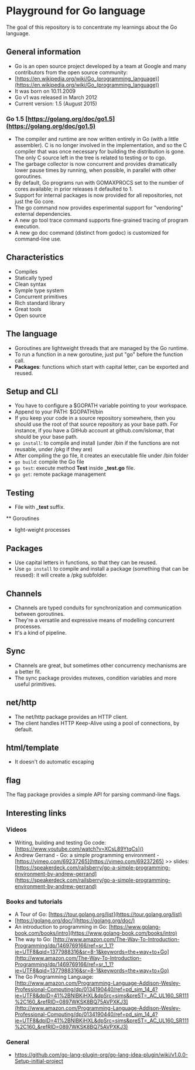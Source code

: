 # Playground for Go language
The goal of this repository is to concentrate my learnings about the Go language.

## General information
* Go is an open source project developed by a team at Google and many contributors from the open source community:
 * [https://en.wikipedia.org/wiki/Go_(programming_language)](https://en.wikipedia.org/wiki/Go_(programming_language))
* It was born on 10.11.2009
* Go v1 was released in March 2012
* Current version: 1.5 (August 2015)

### Go 1.5 [https://golang.org/doc/go1.5](https://golang.org/doc/go1.5)
* The compiler and runtime are now written entirely in Go (with a little assembler). C is no longer involved in the implementation, and so the C compiler that was once necessary for building the distribution is gone. The only C source left in the tree is related to testing or to cgo.
* The garbage collector is now concurrent and provides dramatically lower pause times by running, when possible, in parallel with other goroutines.
* By default, Go programs run with GOMAXPROCS set to the number of cores available; in prior releases it defaulted to 1.
* Support for internal packages is now provided for all repositories, not just the Go core.
* The go command now provides experimental support for "vendoring" external dependencies.
* A new go tool trace command supports fine-grained tracing of program execution.
* A new go doc command (distinct from godoc) is customized for command-line use.


## Characteristics
* Compiles
* Statically typed
* Clean syntax
* Symple type system
* Concurrent primitives
* Rich standard library
* Great tools
* Open source

## The language
* Goroutines are lightweight threads that are managed by the Go runtime.
* To run a function in a new goroutine, just put "go" before the function call.
 * **Packages**: functions which start with capital letter, can be exported and reused.

## Setup and CLI
* You have to configure a $GOPATH variable pointing to your workspace.
* Append to your PATH: $GOPATH/bin
* If you keep your code in a source repository somewhere, then you should use the root of that source repository as your base path. For instance, if you have a GitHub account at github.com/islomar, that should be your base path.
* `go install`: to compile and install (under /bin if the functions are not reusable, under /pkg if they are)
 * After compiling the go file, it creates an executable file under /bin folder
* `go build`: compile the Go file
* `go test`: execute method **Test** inside **_test.go** file.
* `go get`: remote package management

## Testing
* File with **_test** suffix.

** Goroutines
* light-weight processes

## Packages
* Use capital letters in functions, so that they can be reused.
* Use `go install` to compile and install a package (something that can be reused): it will create a /pkg subfolder.

## Channels
* Channels are typed conduits for synchronization and communication between goroutines.
* They're a versatile and expressive means of modelling concurrent processes.
* It's a kind of pipeline.

## Sync
* Channels are great, but sometimes other concurrency mechanisms are a better fit.
* The sync package provides mutexes, condition variables and more useful primitives.

## net/http
* The net/http package provides an HTTP client.
* The client handles HTTP Keep-Alive using a pool of connections, by default.

## html/template
* It doesn't do automatic escaping

## flag
The flag package provides a simple API for parsing command-line flags.


## Interesting links

### Videos
* Writing, building and testing Go code: [https://www.youtube.com/watch?v=XCsL89YtqCs]()
* Andrew Gerrand - Go: a simple programming environment - [https://vimeo.com/69237265](https://vimeo.com/69237265) >> slides: [https://speakerdeck.com/railsberry/go-a-simple-programming-environment-by-andrew-gerrand](https://speakerdeck.com/railsberry/go-a-simple-programming-environment-by-andrew-gerrand)


### Books and tutorials
* A Tour of Go: [https://tour.golang.org/list](https://tour.golang.org/list)
* [https://golang.org/doc/](https://golang.org/doc/)
* An introduction to programming in Go: [https://www.golang-book.com/books/intro](https://www.golang-book.com/books/intro)
* The way to Go: [http://www.amazon.com/The-Way-To-Introduction-Programming/dp/1469769166/ref=sr_1_1?ie=UTF8&qid=1377988316&sr=8-1&keywords=the+way+to+Go](http://www.amazon.com/The-Way-To-Introduction-Programming/dp/1469769166/ref=sr_1_1?ie=UTF8&qid=1377988316&sr=8-1&keywords=the+way+to+Go)
* The Go Programming Language: [http://www.amazon.com/Programming-Language-Addison-Wesley-Professional-Computing/dp/0134190440/ref=pd_sim_14_4?ie=UTF8&dpID=41%2BNlBKiHXL&dpSrc=sims&preST=_AC_UL160_SR111%2C160_&refRID=0897WKSK8BQ75AVPXKJ3](http://www.amazon.com/Programming-Language-Addison-Wesley-Professional-Computing/dp/0134190440/ref=pd_sim_14_4?ie=UTF8&dpID=41%2BNlBKiHXL&dpSrc=sims&preST=_AC_UL160_SR111%2C160_&refRID=0897WKSK8BQ75AVPXKJ3)


### General
* https://github.com/go-lang-plugin-org/go-lang-idea-plugin/wiki/v1.0.0-Setup-initial-project